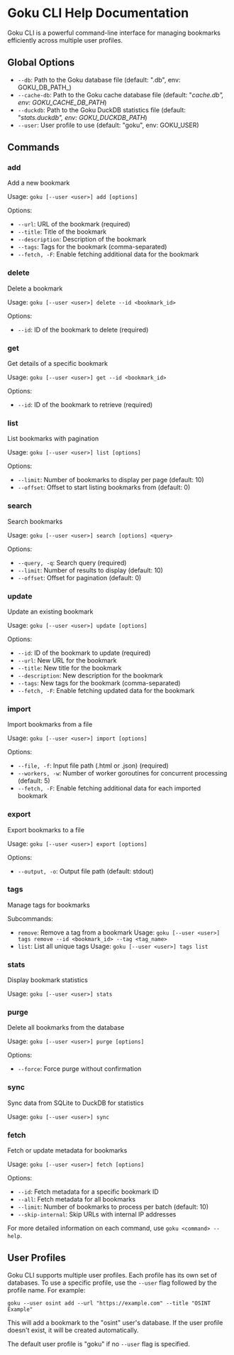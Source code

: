 # Goku CLI Help Documentation

Goku CLI is a powerful command-line interface for managing bookmarks efficiently across multiple user profiles.

## Global Options

- `--db`: Path to the Goku database file (default: "<user>.db", env: GOKU_DB_PATH_<USER>)
- `--cache-db`: Path to the Goku cache database file (default: "<user>_cache.db", env: GOKU_CACHE_DB_PATH_<USER>)
- `--duckdb`: Path to the Goku DuckDB statistics file (default: "<user>_stats.duckdb", env: GOKU_DUCKDB_PATH_<USER>)
- `--user`: User profile to use (default: "goku", env: GOKU_USER)

## Commands

### add
Add a new bookmark

Usage: `goku [--user <user>] add [options]`

Options:
- `--url`: URL of the bookmark (required)
- `--title`: Title of the bookmark
- `--description`: Description of the bookmark
- `--tags`: Tags for the bookmark (comma-separated)
- `--fetch, -F`: Enable fetching additional data for the bookmark

### delete
Delete a bookmark

Usage: `goku [--user <user>] delete --id <bookmark_id>`

Options:
- `--id`: ID of the bookmark to delete (required)

### get
Get details of a specific bookmark

Usage: `goku [--user <user>] get --id <bookmark_id>`

Options:
- `--id`: ID of the bookmark to retrieve (required)

### list
List bookmarks with pagination

Usage: `goku [--user <user>] list [options]`

Options:
- `--limit`: Number of bookmarks to display per page (default: 10)
- `--offset`: Offset to start listing bookmarks from (default: 0)

### search
Search bookmarks

Usage: `goku [--user <user>] search [options] <query>`

Options:
- `--query, -q`: Search query (required)
- `--limit`: Number of results to display (default: 10)
- `--offset`: Offset for pagination (default: 0)

### update
Update an existing bookmark

Usage: `goku [--user <user>] update [options]`

Options:
- `--id`: ID of the bookmark to update (required)
- `--url`: New URL for the bookmark
- `--title`: New title for the bookmark
- `--description`: New description for the bookmark
- `--tags`: New tags for the bookmark (comma-separated)
- `--fetch, -F`: Enable fetching updated data for the bookmark

### import
Import bookmarks from a file

Usage: `goku [--user <user>] import [options]`

Options:
- `--file, -f`: Input file path (.html or .json) (required)
- `--workers, -w`: Number of worker goroutines for concurrent processing (default: 5)
- `--fetch, -F`: Enable fetching additional data for each imported bookmark

### export
Export bookmarks to a file

Usage: `goku [--user <user>] export [options]`

Options:
- `--output, -o`: Output file path (default: stdout)

### tags
Manage tags for bookmarks

Subcommands:
- `remove`: Remove a tag from a bookmark
  Usage: `goku [--user <user>] tags remove --id <bookmark_id> --tag <tag_name>`
- `list`: List all unique tags
  Usage: `goku [--user <user>] tags list`

### stats
Display bookmark statistics

Usage: `goku [--user <user>] stats`

### purge
Delete all bookmarks from the database

Usage: `goku [--user <user>] purge [options]`

Options:
- `--force`: Force purge without confirmation

### sync
Sync data from SQLite to DuckDB for statistics

Usage: `goku [--user <user>] sync`

### fetch
Fetch or update metadata for bookmarks

Usage: `goku [--user <user>] fetch [options]`

Options:
- `--id`: Fetch metadata for a specific bookmark ID
- `--all`: Fetch metadata for all bookmarks
- `--limit`: Number of bookmarks to process per batch (default: 10)
- `--skip-internal`: Skip URLs with internal IP addresses

For more detailed information on each command, use `goku <command> --help`.

## User Profiles

Goku CLI supports multiple user profiles. Each profile has its own set of databases. To use a specific profile, use the `--user` flag followed by the profile name. For example:
```
goku --user osint add --url "https://example.com" --title "OSINT Example"
```

This will add a bookmark to the "osint" user's database. If the user profile doesn't exist, it will be created automatically.

The default user profile is "goku" if no `--user` flag is specified.
